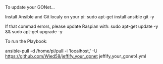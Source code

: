 To update your GONet...

Install Ansible and Git localy on your pi: sudo apt-get install ansible git -y

If that commad errors, please update Raspian with: sudo apt-get update  -y &&  sudo apt-get upgrade  -y

To run the Playbook:

ansible-pull -d /home/pi/pull -i 'localhost,' -U https://github.com/Wied58/jeffify_your_gonet jeffify_your_gonet4.yml


